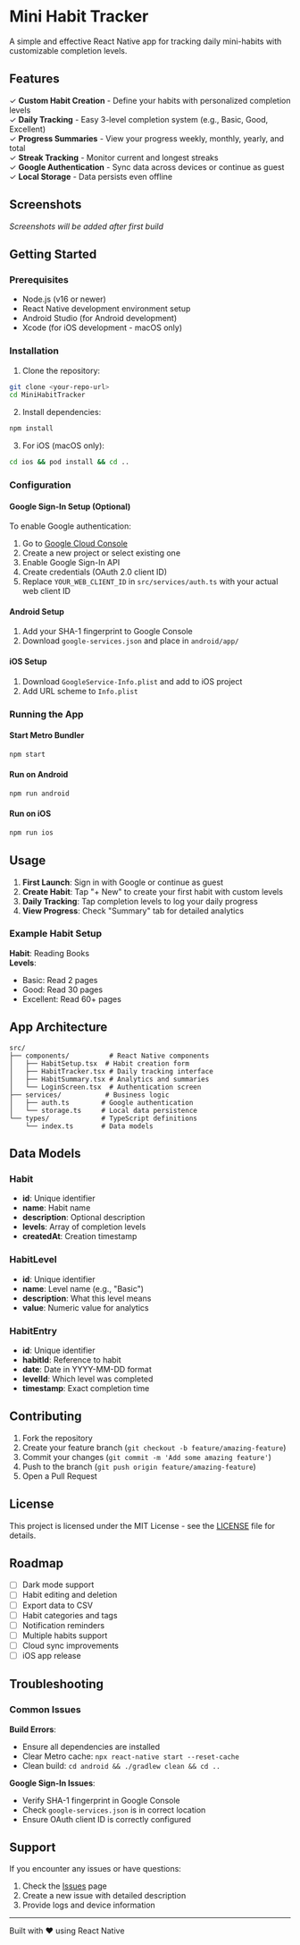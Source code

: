 # Mini Habit Tracker

A simple and effective React Native app for tracking daily mini-habits with customizable completion levels.

## Features

✓ **Custom Habit Creation** - Define your habits with personalized completion levels  
✓ **Daily Tracking** - Easy 3-level completion system (e.g., Basic, Good, Excellent)  
✓ **Progress Summaries** - View your progress weekly, monthly, yearly, and total  
✓ **Streak Tracking** - Monitor current and longest streaks  
✓ **Google Authentication** - Sync data across devices or continue as guest  
✓ **Local Storage** - Data persists even offline

## Screenshots

_Screenshots will be added after first build_

## Getting Started

### Prerequisites

- Node.js (v16 or newer)
- React Native development environment setup
- Android Studio (for Android development)
- Xcode (for iOS development - macOS only)

### Installation

1. Clone the repository:
```bash
git clone <your-repo-url>
cd MiniHabitTracker
```

2. Install dependencies:
```bash
npm install
```

3. For iOS (macOS only):
```bash
cd ios && pod install && cd ..
```

### Configuration

#### Google Sign-In Setup (Optional)

To enable Google authentication:

1. Go to [Google Cloud Console](https://console.cloud.google.com/)
2. Create a new project or select existing one
3. Enable Google Sign-In API
4. Create credentials (OAuth 2.0 client ID)
5. Replace `YOUR_WEB_CLIENT_ID` in `src/services/auth.ts` with your actual web client ID

#### Android Setup

1. Add your SHA-1 fingerprint to Google Console
2. Download `google-services.json` and place in `android/app/`

#### iOS Setup

1. Download `GoogleService-Info.plist` and add to iOS project
2. Add URL scheme to `Info.plist`

### Running the App

#### Start Metro Bundler
```bash
npm start
```

#### Run on Android
```bash
npm run android
```

#### Run on iOS
```bash
npm run ios
```

## Usage

1. **First Launch**: Sign in with Google or continue as guest
2. **Create Habit**: Tap "+ New" to create your first habit with custom levels
3. **Daily Tracking**: Tap completion levels to log your daily progress
4. **View Progress**: Check "Summary" tab for detailed analytics

### Example Habit Setup

**Habit**: Reading Books  
**Levels**:
- Basic: Read 2 pages
- Good: Read 30 pages  
- Excellent: Read 60+ pages

## App Architecture

```
src/
├── components/          # React Native components
│   ├── HabitSetup.tsx  # Habit creation form
│   ├── HabitTracker.tsx # Daily tracking interface
│   ├── HabitSummary.tsx # Analytics and summaries
│   └── LoginScreen.tsx  # Authentication screen
├── services/           # Business logic
│   ├── auth.ts        # Google authentication
│   └── storage.ts     # Local data persistence
└── types/             # TypeScript definitions
    └── index.ts       # Data models
```

## Data Models

### Habit
- **id**: Unique identifier
- **name**: Habit name
- **description**: Optional description
- **levels**: Array of completion levels
- **createdAt**: Creation timestamp

### HabitLevel
- **id**: Unique identifier
- **name**: Level name (e.g., "Basic")
- **description**: What this level means
- **value**: Numeric value for analytics

### HabitEntry
- **id**: Unique identifier
- **habitId**: Reference to habit
- **date**: Date in YYYY-MM-DD format
- **levelId**: Which level was completed
- **timestamp**: Exact completion time

## Contributing

1. Fork the repository
2. Create your feature branch (`git checkout -b feature/amazing-feature`)
3. Commit your changes (`git commit -m 'Add some amazing feature'`)
4. Push to the branch (`git push origin feature/amazing-feature`)
5. Open a Pull Request

## License

This project is licensed under the MIT License - see the [LICENSE](LICENSE) file for details.

## Roadmap

- [ ] Dark mode support
- [ ] Habit editing and deletion
- [ ] Export data to CSV
- [ ] Habit categories and tags
- [ ] Notification reminders
- [ ] Multiple habits support
- [ ] Cloud sync improvements
- [ ] iOS app release

## Troubleshooting

### Common Issues

**Build Errors**:
- Ensure all dependencies are installed
- Clear Metro cache: `npx react-native start --reset-cache`
- Clean build: `cd android && ./gradlew clean && cd ..`

**Google Sign-In Issues**:
- Verify SHA-1 fingerprint in Google Console
- Check `google-services.json` is in correct location
- Ensure OAuth client ID is correctly configured

## Support

If you encounter any issues or have questions:
1. Check the [Issues](../../issues) page
2. Create a new issue with detailed description
3. Provide logs and device information

---

Built with ❤️ using React Native